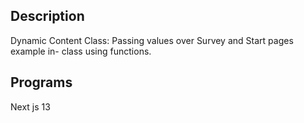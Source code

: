 ## Description 
Dynamic Content Class: Passing values over Survey and Start pages example in- class using functions.

## Programs 
Next js 13